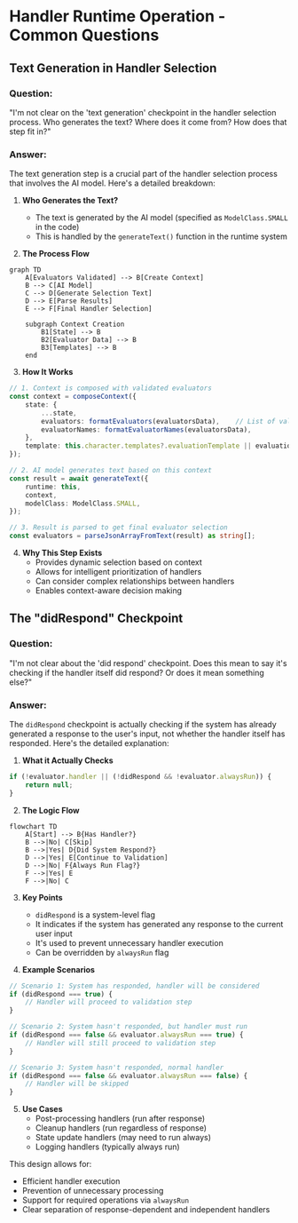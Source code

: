 # Handler Runtime Operation - Common Questions

## Text Generation in Handler Selection

### Question: 
"I'm not clear on the 'text generation' checkpoint in the handler selection process. Who generates the text? Where does it come from? How does that step fit in?"

### Answer:
The text generation step is a crucial part of the handler selection process that involves the AI model. Here's a detailed breakdown:

1. **Who Generates the Text?**
   - The text is generated by the AI model (specified as `ModelClass.SMALL` in the code)
   - This is handled by the `generateText()` function in the runtime system

2. **The Process Flow**
```mermaid
graph TD
    A[Evaluators Validated] --> B[Create Context]
    B --> C[AI Model]
    C --> D[Generate Selection Text]
    D --> E[Parse Results]
    E --> F[Final Handler Selection]

    subgraph Context Creation
        B1[State] --> B
        B2[Evaluator Data] --> B
        B3[Templates] --> B
    end
```

3. **How It Works**
```typescript
// 1. Context is composed with validated evaluators
const context = composeContext({
    state: {
        ...state,
        evaluators: formatEvaluators(evaluatorsData),    // List of valid evaluators
        evaluatorNames: formatEvaluatorNames(evaluatorsData),
    },
    template: this.character.templates?.evaluationTemplate || evaluationTemplate,
});

// 2. AI model generates text based on this context
const result = await generateText({
    runtime: this,
    context,
    modelClass: ModelClass.SMALL,
});

// 3. Result is parsed to get final evaluator selection
const evaluators = parseJsonArrayFromText(result) as string[];
```

4. **Why This Step Exists**
   - Provides dynamic selection based on context
   - Allows for intelligent prioritization of handlers
   - Can consider complex relationships between handlers
   - Enables context-aware decision making

## The "didRespond" Checkpoint

### Question:
"I'm not clear about the 'did respond' checkpoint. Does this mean to say it's checking if the handler itself did respond? Or does it mean something else?"

### Answer:
The `didRespond` checkpoint is actually checking if the system has already generated a response to the user's input, not whether the handler itself has responded. Here's the detailed explanation:

1. **What it Actually Checks**
```typescript
if (!evaluator.handler || (!didRespond && !evaluator.alwaysRun)) {
    return null;
}
```

2. **The Logic Flow**
```mermaid
flowchart TD
    A[Start] --> B{Has Handler?}
    B -->|No| C[Skip]
    B -->|Yes| D{Did System Respond?}
    D -->|Yes| E[Continue to Validation]
    D -->|No| F{Always Run Flag?}
    F -->|Yes| E
    F -->|No| C
```

3. **Key Points**
   - `didRespond` is a system-level flag
   - It indicates if the system has generated any response to the current user input
   - It's used to prevent unnecessary handler execution
   - Can be overridden by `alwaysRun` flag

4. **Example Scenarios**
```typescript
// Scenario 1: System has responded, handler will be considered
if (didRespond === true) {
    // Handler will proceed to validation step
}

// Scenario 2: System hasn't responded, but handler must run
if (didRespond === false && evaluator.alwaysRun === true) {
    // Handler will still proceed to validation step
}

// Scenario 3: System hasn't responded, normal handler
if (didRespond === false && evaluator.alwaysRun === false) {
    // Handler will be skipped
}
```

5. **Use Cases**
   - Post-processing handlers (run after response)
   - Cleanup handlers (run regardless of response)
   - State update handlers (may need to run always)
   - Logging handlers (typically always run)

This design allows for:
- Efficient handler execution
- Prevention of unnecessary processing
- Support for required operations via `alwaysRun`
- Clear separation of response-dependent and independent handlers
